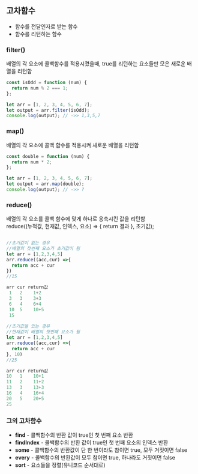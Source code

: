 ## 고차함수
- 함수를 전달인자로 받는 함수
- 함수를 리턴하는 함수

### filter()
배열의 각 요소에 콜백함수를 적용시켰을때, true를 리턴하는 요소들만 모은 새로운 배열을 리턴함

```javascript
const isOdd = function (num) {
  return num % 2 === 1;
};

let arr = [1, 2, 3, 4, 5, 6, 7];
let output = arr.filter(isOdd);
console.log(output); // ->> 1,3,5,7
```

### map()

배열의 각 요소에 콜백 함수를 적용시켜 새로운 배열을 리턴함

```javascript
const double = function (num) {
  return num * 2;
};

let arr = [1, 2, 3, 4, 5, 6, 7];
let output = arr.map(double);
console.log(output); // ->> ?
```

### reduce()
배열의 각 요소를 콜백 함수에 맞게 하나로 응축시킨 값을 리턴함<br>
reduce((누적값, 현재값, 인덱스, 요소) => { return 결과 }, 초기값);

```javascript

//초기값이 없는 경우
//배열의 첫번째 요소가 초기값이 됨
let arr = [1,2,3,4,5]
arr.reduce((acc,cur) =>{
  return acc + cur
})
//15

arr cur return값
 1   2    1+2
 3   3    3+3
 6   4    6+4
 10  5    10+5
 15
 
//초기값을 있는 경우
//현재값이 배열의 첫번째 요소가 됨
let arr = [1,2,3,4,5]
arr.reduce((acc,cur) =>{
  return acc + cur
}, 10)
//25

arr cur return값
10   1    10+1
11   2    11+2
13   3    13+3
16   4    16+4
20   5    20+5
25
```

### 그외 고차함수

- <b>find</b> - 콜백함수의 반환 값이 true인 첫 번째 요소 반환
- <b>findIndex</b> - 콜백함수의 반환 값이 true인 첫 번째 요소의 인덱스 반환
- <b>some</b> - 콜백함수의 반환값이 단 한 번이라도 참이면 true, 모두 거짓이면 false
- <b>every</b> - 콜백함수의 반환값이 모두 참이면 true, 하나라도 거짓이면 false
- <b>sort</b> - 요소들을 정렬(유니코드 순서대로)
